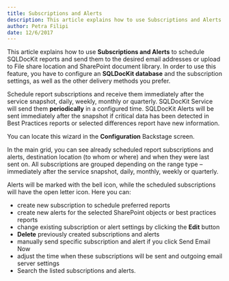 ```yaml
---
title: Subscriptions and Alerts
description: This article explains how to use Subscriptions and Alerts to schedule SQLDocKit reports and send them to the desired email addresses or upload to File share location and SharePoint document library.
author: Petra Filipi
date: 12/6/2017
---
```


This article explains how to use __Subscriptions and Alerts__ to schedule SQLDocKit reports and send them to the desired email addresses or upload to File share location and SharePoint document library. In order to use this feature, you have to configure an __SQLDocKit database__ and the subscription settings, as well as the other delivery methods you prefer.

Schedule report subscriptions and receive them immediately after the service snapshot, daily, weekly, monthly or quarterly. SQLDocKit Service will send them __periodically__ in a configured time. SQLDocKit Alerts will be sent immediately after the snapshot if critical data has been detected in Best Practices reports or selected differences report have new information.

You can locate this wizard in the __Configuration__ Backstage screen.

In the main grid, you can see already scheduled report subscriptions and alerts, destination location (to whom or where) and when they were last sent on. All subscriptions are grouped depending on the range type – immediately after the service snapshot, daily, monthly, weekly or quarterly.

Alerts will be marked with the bell icon, while the scheduled subscriptions will have the open letter icon. Here you can:

* create new subscription to schedule preferred reports
* create new alerts for the selected SharePoint objects or best practices reports
* change existing subscription or alert settings by clicking the __Edit__ button
* __Delete__ previously created subscriptions and alerts
* manually send specific subscription and alert if you click Send Email Now
* adjust the time when these subscriptions will be sent and outgoing email server settings
* Search the listed subscriptions and alerts.